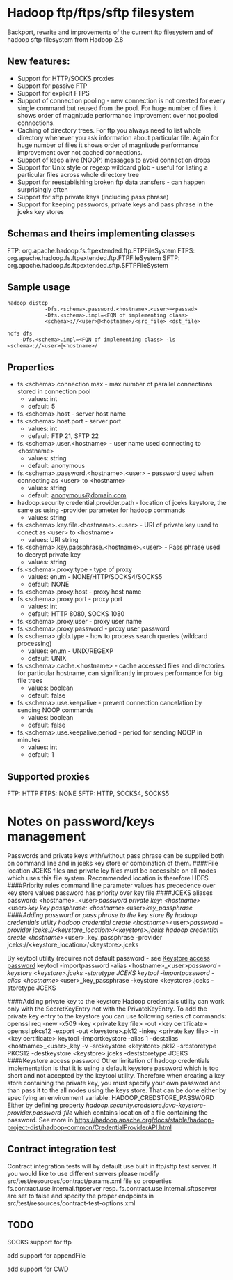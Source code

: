 <!---
Licensed under the Apache License, Version 2.0 (the "License");
you may not use this file except in compliance with the License.
You may obtain a copy of the License at

 http://www.apache.org/licenses/LICENSE-2.0

Unless required by applicable law or agreed to in writing, software
distributed under the License is distributed on an "AS IS" BASIS,
WITHOUT WARRANTIES OR CONDITIONS OF ANY KIND, either express or implied.
See the License for the specific language governing permissions and
limitations under the License. See accompanying LICENSE file.
-->

Hadoop ftp/ftps/sftp filesystem
======================

Backport, rewrite and improvements of the current ftp filesystem and of hadoop sftp filesystem from Hadoop 2.8

New features:
-----
* Support for HTTP/SOCKS proxies
* Support for passive FTP
* Support for explicit FTPS
* Support of connection pooling - new connection is not created for every single command but reused from the pool.
For huge number of files it shows order of magnitude performance improvement over not pooled connections.
* Caching of directory trees. For ftp you always need to list whole directory whenever you ask information about particular file.
Again for huge number of files it shows order of magnitude performance improvement over not cached connections.
* Support of keep alive (NOOP) messages to avoid connection drops
* Support for Unix style or regexp wildcard glob - useful for listing a particular files across whole directory tree
* Support for reestablishing broken ftp data transfers - can happen surprisingly often
* Support for sftp private keys (including pass phrase)
* Support for keeping passwords, private keys and pass phrase in the jceks key stores

Schemas and theirs implementing classes
-------
FTP:  org.apache.hadoop.fs.ftpextended.ftp.FTPFileSystem
FTPS: org.apache.hadoop.fs.ftpextended.ftp.FTPFileSystem
SFTP: org.apache.hadoop.fs.ftpextended.sftp.SFTPFileSystem

Sample usage
-----
```
hadoop distcp
            -Dfs.<schema>.password.<hostname>.<user>=<passwd>
            -Dfs.<schema>.impl=<FQN of implementing class>
            <schema>://<user>@<hostname>/<src_file> <dst_file>

hdfs dfs
    -Dfs.<schema>.impl=<FQN of implementing class> -ls  <schema>://<user>@<hostname>/
```



Properties
-----
* fs.\<schema\>.connection.max - max number of parallel connections stored in connection pool
    * values: int
    * default: 5
* fs.\<schema\>.host - server host name
* fs.\<schema\>.host.port - server port
    * values: int
    * default: FTP 21, SFTP 22
* fs.\<schema\>.user.\<hostname\> - user name used connecting to \<hostname\>
    * values: string
    * default: anonymous
* fs.\<schema\>.password.\<hostname\>.\<user\> - password used when connecting as \<user\> to \<hostname\>
    * values: string
    * default: anonymous@domain.com
* hadoop.security.credential.provider.path - location of jceks keystore, the same as using -provider parameter for hadoop commands
    * values: string
* fs.\<schema\>.key.file.\<hostname\>.\<user\> - URI of private key used to conect as \<user\> to \<hostname\>
    * values: URI string
* fs.\<schema\>.key.passphrase.\<hostname\>.\<user\> - Pass phrase used to decrypt private key
    * values: string
* fs.\<schema\>.proxy.type - type of proxy
    * values: enum - NONE/HTTP/SOCKS4/SOCKS5
    * default: NONE
* fs.\<schema\>.proxy.host - proxy host name
* fs.\<schema\>.proxy.port - proxy port
    * values: int
    * default: HTTP 8080, SOCKS 1080
* fs.\<schema\>.proxy.user - proxy user name
* fs.\<schema\>.proxy.password - proxy user password
* fs.\<schema\>.glob.type - how to process search queries (wildcard processing)
    * values: enum - UNIX/REGEXP
    * default: UNIX
* fs.\<schema\>.cache.\<hostname\> - cache accessed files and directories for particular hostname, can significantly improves performance for big file trees
    * values: boolean
    * default: false
* fs.\<schema\>.use.keepalive - prevent connection cancelation by sending NOOP commands
    * values: boolean
    * default: false
* fs.\<schema\>.use.keepalive.period - period for sending NOOP in minutes
    * values: int
    * default: 1

Supported proxies
-----------------
FTP: HTTP
FTPS: NONE
SFTP: HTTP, SOCKS4, SOCKS5

Notes on password/keys management
=================================
Passwords and private keys with/without pass phrase can be supplied both on command line and in jceks key store or combination of them.
####File location
JCEKS files and private ley files must be accessible on all nodes which uses this file system.
Recommended location is therefore HDFS
####Priority rules
command line parameter values has precedence over key store values
password has priority over key file
####JCEKS aliases
password: \<hostname\>_\<user\>_password
private key: \<hostname\>_\<user\>_key
key passphrase: \<hostname\>_\<user\>_key_passphrase
####Adding password or pass phrase to the key store
By hadoop credentials utility
hadoop credential create \<hostname\>_\<user\>_password -provider jceks://<keystore_location\>/\<keystore\>.jceks
hadoop credential create \<hostname\>_\<user\>_key_passphrase -provider jceks://<keystore_location\>/\<keystore\>.jceks

By keytool utility (requires not default password - see [Keystore access password](#keystore-access-password)
keytool -importpassword  -alias \<hostname\>_\<user\>_password -keystore \<keystore\>.jceks -storetype JCEKS
keytool -importpassword  -alias \<hostname\>_\<user\>_key_passphrase -keystore \<keystore\>.jceks -storetype JCEKS

####Adding private key to the keystore
Hadoop credentials utility can work only with the SecretKeyEntry not with the PrivateKeyEntry. To add the private key entry to the keystore you can use following series of commands:
openssl req -new -x509 -key \<private key file\> -out \<key certificate\>
openssl pkcs12 -export -out \<keystore\>.pk12 -inkey \<private key file\> -in \<key certificate\>
keytool -importkeystore  -alias 1 -destalias \<hostname\>_\<user\>_key -v -srckeystore \<keystore\>.pk12 -srcstoretype PKCS12 -destkeystore \<keystore\>.jceks -deststoretype JCEKS
####Keystore access password
Other limitation of hadoop credentials implementation is that it is using a default keystore password which is too short and not accepted by the keytool utility. Therefore when creating a key store containing the private key, you must specify your own password and than pass it to the all nodes using the keys store.
That can be done either by specifying an environment variable: HADOOP_CREDSTORE_PASSWORD
Either by defining property *hadoop.security.credstore.java-keystore-provider.password-file* which contains location of a file containing the password. See more in https://hadoop.apache.org/docs/stable/hadoop-project-dist/hadoop-common/CredentialProviderAPI.html

Contract integration test
-------------------------
Contract integration tests will by default use built in ftp/sftp test server. If you would like to use different servers please modify src/test/resources/contract/params.xml file so properties fs.contract.use.internal.ftpserver resp. fs.contract.use.internal.sftpserver are set to false and specify the proper endpoints in src/test/resources/contract-test-options.xml


TODO
----
SOCKS support for ftp

add support for appendFile

add support for CWD

